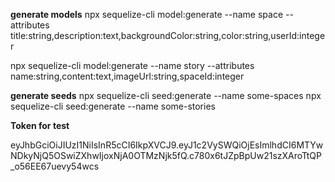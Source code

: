 **generate models**
npx sequelize-cli model:generate --name space --attributes title:string,description:text,backgroundColor:string,color:string,userId:integer

npx sequelize-cli model:generate --name story --attributes name:string,content:text,imageUrl:string,spaceId:integer

**generate seeds**
npx sequelize-cli seed:generate --name some-spaces
npx sequelize-cli seed:generate --name some-stories

**Token for test**

eyJhbGciOiJIUzI1NiIsInR5cCI6IkpXVCJ9.eyJ1c2VySWQiOjEsImlhdCI6MTYwNDkyNjQ5OSwiZXhwIjoxNjA0OTMzNjk5fQ.c780x6tJZpBpUw21szXAroTtQP_o56EE67uevy54wcs
